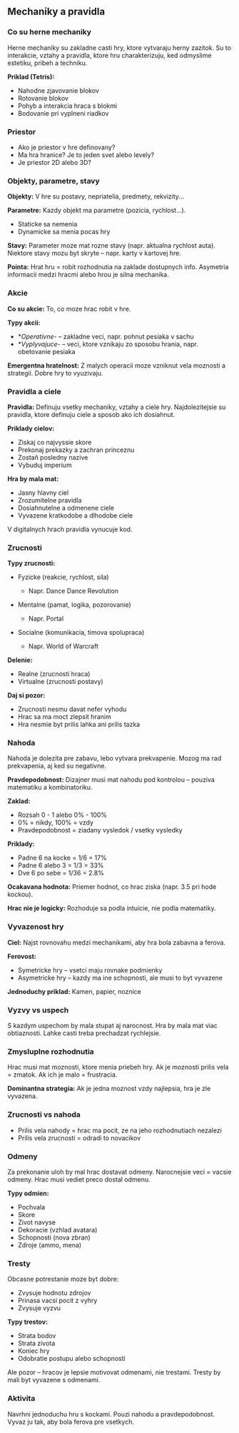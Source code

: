 ## Mechaniky a pravidla

### Co su herne mechaniky

Herne mechaniky su zakladne casti hry, ktore vytvaraju herny zazitok. Su to interakcie, vztahy a pravidla, ktore hru charakterizuju, ked odmyslime estetiku, pribeh a techniku.

**Priklad (Tetris):**

- Nahodne zjavovanie blokov
- Rotovanie blokov
- Pohyb a interakcia hraca s blokmi
- Bodovanie pri vyplneni riadkov

### Priestor

- Ako je priestor v hre definovany?
- Ma hra hranice? Je to jeden svet alebo levely?
- Je priestor 2D alebo 3D?

### Objekty, parametre, stavy

**Objekty:**
V hre su postavy, nepriatelia, predmety, rekvizity...

**Parametre:**
Kazdy objekt ma parametre (pozicia, rychlost...).

- Staticke sa nemenia
- Dynamicke sa menia pocas hry

**Stavy:**
Parameter moze mat rozne stavy (napr. aktualna rychlost auta).
Niektore stavy mozu byt skryte – napr. karty v kartovej hre.

**Pointa:**
Hrat hru = robit rozhodnutia na zaklade dostupnych info.
Asymetria informacii medzi hracmi alebo hrou je silna mechanika.

### Akcie

**Co su akcie:**
To, co moze hrac robit v hre.

**Typy akcii:**

- **Operativne*- – zakladne veci, napr. pohnut pesiaka v sachu
- **Vyplyvajuce*- – veci, ktore vznikaju zo sposobu hrania, napr. obetovanie pesiaka

**Emergentna hratelnost:**
Z malych operacii moze vzniknut vela moznosti a strategii.
Dobre hry to vyuzivaju.

### Pravidla a ciele

**Pravidla:**
Definuju vsetky mechaniky, vztahy a ciele hry.
Najdolezitejsie su pravidla, ktore definuju ciele a sposob ako ich dosiahnut.

**Priklady cielov:**

- Ziskaj co najvyssie skore
- Prekonaj prekazky a zachran princeznu
- Zostaň posledny nazive
- Vybuduj imperium

**Hra by mala mat:**

- Jasny hlavny ciel
- Zrozumitelne pravidla
- Dosiahnutelne a odmenene ciele
- Vyvazene kratkodobe a dlhodobe ciele

V digitalnych hrach pravidla vynucuje kod.

### Zrucnosti

**Typy zrucnosti:**

- Fyzicke (reakcie, rychlost, sila)

  - Napr. Dance Dance Revolution
- Mentalne (pamat, logika, pozorovanie)

  - Napr. Portal
- Socialne (komunikacia, timova spolupraca)

  - Napr. World of Warcraft

**Delenie:**

- Realne (zrucnosti hraca)
- Virtualne (zrucnosti postavy)

**Daj si pozor:**

- Zrucnosti nesmu davat nefer vyhodu
- Hrac sa ma moct zlepsit hranim
- Hra nesmie byt prilis lahka ani prilis tazka

### Nahoda

Nahoda je dolezita pre zabavu, lebo vytvara prekvapenie.
Mozog ma rad prekvapenia, aj ked su negativne.

**Pravdepodobnost:**
Dizajner musi mat nahodu pod kontrolou – pouziva matematiku a kombinatoriku.

**Zaklad:**

- Rozsah 0 - 1 alebo 0% - 100%
- 0% = nikdy, 100% = vzdy
- Pravdepodobnost = ziadany vysledok / vsetky vysledky

**Priklady:**

- Padne 6 na kocke = 1/6 = 17%
- Padne 6 alebo 3 = 1/3 = 33%
- Dve 6 po sebe = 1/36 = 2.8%

**Ocakavana hodnota:**
Priemer hodnot, co hrac ziska (napr. 3.5 pri hode kockou).

**Hrac nie je logicky:**
Rozhoduje sa podla intuicie, nie podla matematiky.

### Vyvazenost hry

**Ciel:**
Najst rovnovahu medzi mechanikami, aby hra bola zabavna a ferova.

**Ferovost:**

- Symetricke hry – vsetci maju rovnake podmienky
- Asymetricke hry – kazdy ma ine schopnosti, ale musi to byt vyvazene

**Jednoduchy priklad:**
Kamen, papier, noznice

### Vyzvy vs uspech

S kazdym uspechom by mala stupat aj narocnost.
Hra by mala mat viac obtiaznosti.
Lahke casti treba prechadzat rychlejsie.

### Zmysluplne rozhodnutia

Hrac musi mat moznosti, ktore menia priebeh hry.
Ak je moznosti prilis vela = zmatok.
Ak ich je malo = frustracia.

**Dominantna strategia:**
Ak je jedna moznost vzdy najlepsia, hra je zle vyvazena.

### Zrucnosti vs nahoda

- Prilis vela nahody = hrac ma pocit, ze na jeho rozhodnutiach nezalezi
- Prilis vela zrucnosti = odradi to novacikov

### Odmeny

Za prekonanie uloh by mal hrac dostavat odmeny.
Narocnejsie veci = vacsie odmeny.
Hrac musi vediet preco dostal odmenu.

**Typy odmien:**

- Pochvala
- Skore
- Zivot navyse
- Dekoracie (vzhlad avatara)
- Schopnosti (nova zbran)
- Zdroje (ammo, mena)

### Tresty

Obcasne potrestanie moze byt dobre:

- Zvysuje hodnotu zdrojov
- Prinasa vacsi pocit z vyhry
- Zvysuje vyzvu

**Typy trestov:**

- Strata bodov
- Strata zivota
- Koniec hry
- Odobratie postupu alebo schopnosti

Ale pozor – hracov je lepsie motivovat odmenami, nie trestami.
Tresty by mali byt vyvazene s odmenami.

### Aktivita

Navrhni jednoduchu hru s kockami.
Pouzi nahodu a pravdepodobnost.
Vyvaz ju tak, aby bola ferova pre vsetkych.